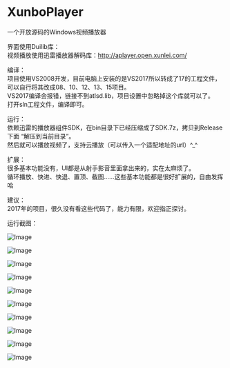 # XunboPlayer
一个开放源码的Windows视频播放器  

界面使用Duilib库：  
视频播放使用迅雷播放器解码库：http://aplayer.open.xunlei.com/  

编译：  
                项目使用VS2008开发，目前电脑上安装的是VS2017所以转成了17的工程文件，可以自行将其改成08、10、12、13、15项目。  
        VS2017编译会报错，链接不到atlsd.lib，项目设置中忽略掉这个库就可以了。  
        打开sln工程文件，编译即可。  

运行：  
        依赖迅雷的播放器组件SDK，在bin目录下已经压缩成了SDK.7z，拷贝到Release下面 “解压到当前目录”。  
        然后就可以播放视频了，支持云播放（可以传入一个适配地址的url）^_^  

扩展：  
    很多基本功能没有，UI都是从射手影音里面拿出来的，实在太麻烦了。  
    循环播放、快进、快退、置顶、截图……这些基本功能都是很好扩展的，自由发挥哈  

建议：      
    2017年的项目，很久没有看这些代码了，能力有限，欢迎指正探讨。  

运行截图：  

![Image](https://raw.githubusercontent.com/JelinYao/XunboPlayer/master/img/1.png)

![Image](https://raw.githubusercontent.com/JelinYao/XunboPlayer/master/img/2.png)

![Image](https://raw.githubusercontent.com/JelinYao/XunboPlayer/master/img/3.png)

![Image](https://raw.githubusercontent.com/JelinYao/XunboPlayer/master/img/4.png)

![Image](https://raw.githubusercontent.com/JelinYao/XunboPlayer/master/img/5.png)

![Image](https://raw.githubusercontent.com/JelinYao/XunboPlayer/master/img/6.png)

![Image](https://raw.githubusercontent.com/JelinYao/XunboPlayer/master/img/7.png)

![Image](https://raw.githubusercontent.com/JelinYao/XunboPlayer/master/img/8.png)

![Image](https://raw.githubusercontent.com/JelinYao/XunboPlayer/master/img/9.png)

![Image](https://raw.githubusercontent.com/JelinYao/XunboPlayer/master/img/10.png)
